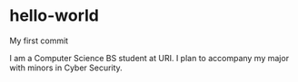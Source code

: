 # hello-world
My first commit

I am a Computer Science BS student at URI. 
I plan to accompany my major with minors in Cyber Security. 
